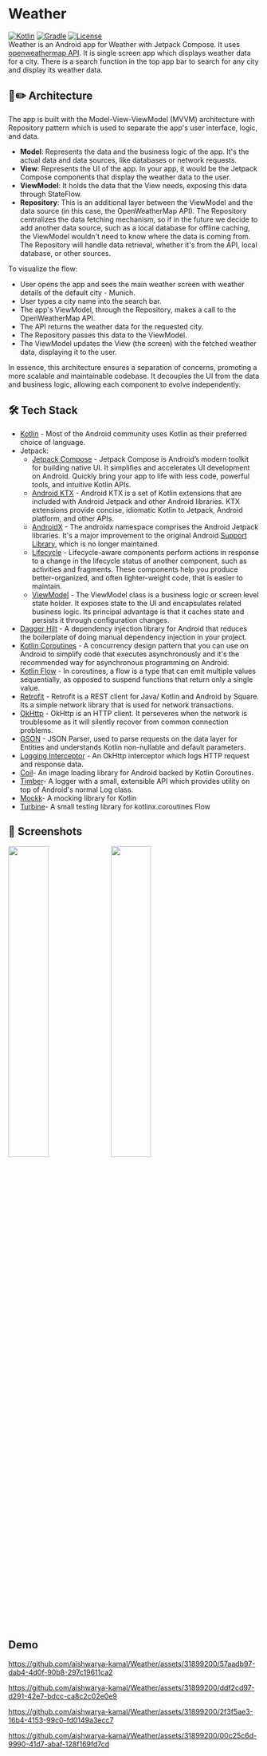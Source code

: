 # Weather
[![Kotlin](https://img.shields.io/badge/kotlin-1.8.10-blue.svg?logo=kotlin)](http://kotlinlang.org)
[![Gradle](https://img.shields.io/badge/Gradle-8-green?style=flat)](https://gradle.org)
<a href="https://github.com/aishwarya-kamal"><img alt="License" src="https://img.shields.io/static/v1?label=GitHub&message=aishwarya-kamal&color=C51162"/></a><br>
Weather is an Android app for Weather with Jetpack Compose. It uses [openweathermap API](https://openweathermap.org/api). It is single screen app which displays weather data for a city.
There is a search function in the top app bar to search for any city and display its weather data.

## 📐✏️ Architecture
The app is built with the Model-View-ViewModel (MVVM) architecture with Repository pattern which is used to separate the app's user interface, logic, and data.

- **Model**: Represents the data and the business logic of the app. It's the actual data and data sources, like databases or network requests.
- **View**: Represents the UI of the app. In your app, it would be the Jetpack Compose components that display the weather data to the user.
- **ViewModel**: It holds the data that the View needs, exposing this data through StateFlow.
- **Repository**: This is an additional layer between the ViewModel and the data source (in this case, the OpenWeatherMap API). The Repository centralizes the data fetching mechanism, so if in the future we decide to add another data source, such as a local database for offline caching, the ViewModel wouldn't need to know where the data is coming from. The Repository will handle data retrieval, whether it's from the API, local database, or other sources.

To visualize the flow:

- User opens the app and sees the main weather screen with weather details of the default city - Munich.
- User types a city name into the search bar.
- The app's ViewModel, through the Repository, makes a call to the OpenWeatherMap API.
- The API returns the weather data for the requested city.
- The Repository passes this data to the ViewModel.
- The ViewModel updates the View (the screen) with the fetched weather data, displaying it to the user.

In essence, this architecture ensures a separation of concerns, promoting a more scalable and maintainable codebase. It decouples the UI from the data and business logic, allowing each component to evolve independently.


## 🛠 Tech Stack
- [Kotlin](https://developer.android.com/kotlin) - Most of the Android community uses Kotlin as their preferred choice of language.
- Jetpack:
    - [Jetpack Compose](https://developer.android.com/jetpack/compose) - Jetpack Compose is Android’s modern toolkit for building native UI. It simplifies and accelerates UI development on Android. Quickly bring your app to life with less code, powerful tools, and intuitive Kotlin APIs.
    - [Android KTX](https://developer.android.com/kotlin/ktx.html) - Android KTX is a set of Kotlin extensions that are included with Android Jetpack and other Android libraries. KTX extensions provide concise, idiomatic Kotlin to Jetpack, Android platform, and other APIs.
    - [AndroidX](https://developer.android.com/jetpack/androidx) - The androidx namespace comprises the Android Jetpack libraries. It's a major improvement to the original Android [Support Library](https://developer.android.com/topic/libraries/support-library/index), which is no longer maintained.
    - [Lifecycle](https://developer.android.com/topic/libraries/architecture/lifecycle) - Lifecycle-aware components perform actions in response to a change in the lifecycle status of another component, such as activities and fragments. These components help you produce better-organized, and often lighter-weight code, that is easier to maintain.
    - [ViewModel](https://developer.android.com/topic/libraries/architecture/viewmodel) - The ViewModel class is a business logic or screen level state holder. It exposes state to the UI and encapsulates related business logic. Its principal advantage is that it caches state and persists it through configuration changes.
- [Dagger Hilt](https://developer.android.com/training/dependency-injection/hilt-android) - A dependency injection library for Android that reduces the boilerplate of doing manual dependency injection in your project.
- [Kotlin Coroutines](https://developer.android.com/kotlin/coroutines) - A concurrency design pattern that you can use on Android to simplify code that executes asynchronously and it's the recommended way for asynchronous programming on Android.
- [Kotlin Flow](https://developer.android.com/kotlin/flow) - In coroutines, a flow is a type that can emit multiple values sequentially, as opposed to suspend functions that return only a single value.
- [Retrofit](https://square.github.io/retrofit) - Retrofit is a REST client for Java/ Kotlin and Android by Square. Its a simple network library that is used for network transactions.
- [OkHttp](https://github.com/square/okhttp) - OkHttp is an HTTP client. It perseveres when the network is troublesome as it will silently recover from common connection problems.
- [GSON](https://github.com/google/gson) - JSON Parser, used to parse requests on the data layer for Entities and understands Kotlin non-nullable and default parameters.
- [Logging Interceptor](https://github.com/square/okhttp/blob/master/okhttp-logging-interceptor/README.md) - An OkHttp interceptor which logs HTTP request and response data.
- [Coil](https://coil-kt.github.io/coil/compose/)- An image loading library for Android backed by Kotlin Coroutines.
- [Timber](https://github.com/JakeWharton/timber)- A logger with a small, extensible API which provides utility on top of Android's normal Log class.
- [Mockk](https://github.com/mockk/mockk)- A mocking library for Kotlin
- [Turbine](https://github.com/cashapp/turbine)- A small testing library for kotlinx.coroutines Flow

## 📱 Screenshots

<img src="https://github.com/aishwarya-kamal/Weather/assets/31899200/c123c440-06c0-4712-9910-b99423283882" width="40%"/></a>
<img src="https://github.com/aishwarya-kamal/Weather/assets/31899200/82e932c2-9b47-4c84-85ad-f500c9056987" width="40%"/></a>

## Demo

https://github.com/aishwarya-kamal/Weather/assets/31899200/57aadb97-dab4-4d0f-90b8-297c19611ca2

https://github.com/aishwarya-kamal/Weather/assets/31899200/ddf2cd97-d291-42e7-bdcc-ca8c2c02e0e9

https://github.com/aishwarya-kamal/Weather/assets/31899200/2f3f5ae3-16b4-4153-99c0-fd0149a3ecc7

https://github.com/aishwarya-kamal/Weather/assets/31899200/00c25c6d-9990-41d7-abaf-128f169fd7cd




